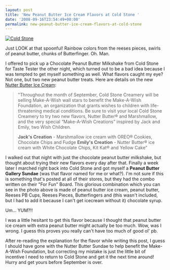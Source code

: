 ```yaml
---
layout: post
title: 'New Peanut Butter Ice Cream Flavors at Cold Stone '
date: '2008-09-16T23:54:49+00:00'
permalink: new-peanut-butter-ice-cream-flavors-at-cold-stone
---
```

<a href="http://www.flickr.com/photos/kstar810/2858244868/"><img src="http://farm4.static.flickr.com/3088/2858244868_6edacf0df8.jpg?v=0" alt="Cold Stone" /></a>

Just LOOK at that spoonful! Rainbow colors from the reeses pieces, swirls of peanut butter, chunks of Butterfinger. Oh. Man.

I offered to pick up a Chocolate Peanut Butter Milkshake from Cold Stone for Taste Tester the other night, which turned out to be a bad idea because I was tempted to get myself something as well. What flavors caught my eye? Not one, but two new peanut butter treats. Here are details on the new <a href="http://www.coldstonecreamery.com/promotions.html">Nutter Butter Ice Cream</a>:



<blockquote>"Throughout the month of September, Cold Stone Creamery will be selling Make-A-Wish wall stars to benefit the Make-A-Wish Foundation, an organization that grants wishes to children with life-threatening medical conditions. Be sure to visit your local Cold Stone Creamery to try two new flavors, Nutter Butter® and Marshmallow, and the very special “Make-A-Wish Creations” inspired by Jack and Emily, two Wish Children.

<strong>Jack's Creation</strong> - Marshmallow ice cream with OREO® Cookies, Chocolate Chips and Fudge
<strong>Emily's Creation</strong> - Nutter Butter® ice cream with White Chocolate Chips, Kit Kat® and Yellow Cake"</blockquote>



I walked out that night with just the chocolate peanut butter milkshake, but thought about trying their new flavors every day after that. Finally a week later I marched right back into Cold Stone and got myself a <strong>Peanut Butter Gallery Sundae</strong> (was that flavor named for me or what?). I'm not sure if this is something that's posted at all of their stores, but they had the combo written on their "For Fun" Board. This glorious combination which you can see in the photo above is made of peanut butter ice cream, peanut butter, Reeses PB Cups, Reeses Pieces, Butterfingers and (this wasn't included, but I had to add it because I can't get icecream without it) chocolate syrup.

Um... YUM?!!

I was a little hesitant to get this flavor because I thought that peanut butter ice cream with extra peanut butter might actually be too much. Wow, was I wrong. I guess this proves you really can't have too much of good ol' pb.

After re-reading the explanation for the flavor while writing this post, I guess I should have gone with the Nutter Butter Sundae to help benefit the Make-A-Wish Foundation, but correcting my mistake is just the little bit of incentive I need to return to Cold Stone and get it the next time around! Hurry and get yours before September is over.
